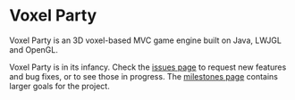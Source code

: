 # Voxel Party

Voxel Party is an 3D voxel-based MVC game engine built on Java, LWJGL and OpenGL.

Voxel Party is in its infancy. Check the [issues page](https://github.com/aaasen/nexus/issues)
to request new features and bug fixes, or to see those in progress.
The [milestones page](https://github.com/aaasen/nexus/issues/milestones) contains larger goals for the project.
